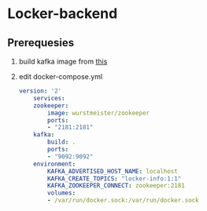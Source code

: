 # Locker-backend

## Prerequesies

1. build kafka image from [this](https://github.com/wurstmeister/kafka-docker)

2. edit docker-compose.yml

    ```yml
    version: '2'
        services:
        zookeeper:
            image: wurstmeister/zookeeper
            ports:
            - "2181:2181"
        kafka:
            build: .
            ports:
            - "9092:9092"
        environment:
            KAFKA_ADVERTISED_HOST_NAME: localhost
            KAFKA_CREATE_TOPICS: "locker-info:1:1"
            KAFKA_ZOOKEEPER_CONNECT: zookeeper:2181
            volumes:
            - /var/run/docker.sock:/var/run/docker.sock  
    ```
